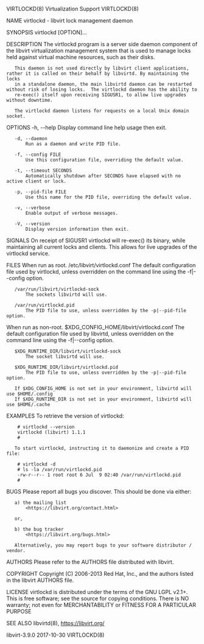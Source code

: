 VIRTLOCKD(8)                                                  Virtualization Support                                                  VIRTLOCKD(8)

NAME
       virtlockd - libvirt lock management daemon

SYNOPSIS
       virtlockd [OPTION]...

DESCRIPTION
       The virtlockd program is a server side daemon component of the libvirt virtualization management system that is used to manage locks held
       against virtual machine resources, such as their disks.

       This daemon is not used directly by libvirt client applications, rather it is called on their behalf by libvirtd. By maintaining the locks
       in a standalone daemon, the main libvirtd daemon can be restarted without risk of losing locks.  The virtlockd daemon has the ability to
       re-exec() itself upon receiving SIGUSR1, to allow live upgrades without downtime.

       The virtlockd daemon listens for requests on a local Unix domain socket.

OPTIONS
       -h, --help
           Display command line help usage then exit.

       -d, --daemon
           Run as a daemon and write PID file.

       -f, --config FILE
           Use this configuration file, overriding the default value.

       -t, --timeout SECONDS
           Automatically shutdown after SECONDS have elapsed with no active client or lock.

       -p, --pid-file FILE
           Use this name for the PID file, overriding the default value.

       -v, --verbose
           Enable output of verbose messages.

       -V, --version
           Display version information then exit.

SIGNALS
       On receipt of SIGUSR1 virtlockd will re-exec() its binary, while maintaining all current locks and clients. This allows for live upgrades
       of the virtlockd service.

FILES
   When run as root.
       /etc/libvirt/virtlockd.conf
           The default configuration file used by virtlockd, unless overridden on the command line using the -f|--config option.

       /var/run/libvirt/virtlockd-sock
           The sockets libvirtd will use.

       /var/run/virtlockd.pid
           The PID file to use, unless overridden by the -p|--pid-file option.

   When run as non-root.
       $XDG_CONFIG_HOME/libvirt/virtlockd.conf
           The default configuration file used by libvirtd, unless overridden on the command line using the -f|--config option.

       $XDG_RUNTIME_DIR/libvirt/virtlockd-sock
           The socket libvirtd will use.

       $XDG_RUNTIME_DIR/libvirt/virtlockd.pid
           The PID file to use, unless overridden by the -p|--pid-file option.

       If $XDG_CONFIG_HOME is not set in your environment, libvirtd will use $HOME/.config
       If $XDG_RUNTIME_DIR is not set in your environment, libvirtd will use $HOME/.cache

EXAMPLES
       To retrieve the version of virtlockd:

        # virtlockd --version
        virtlockd (libvirt) 1.1.1
        #

       To start virtlockd, instructing it to daemonize and create a PID file:

        # virtlockd -d
        # ls -la /var/run/virtlockd.pid
        -rw-r--r-- 1 root root 6 Jul  9 02:40 /var/run/virtlockd.pid
        #

BUGS
       Please report all bugs you discover.  This should be done via either:

       a) the mailing list
           <https://libvirt.org/contact.html>

       or,

       b) the bug tracker
           <https://libvirt.org/bugs.html>

       Alternatively, you may report bugs to your software distributor / vendor.

AUTHORS
       Please refer to the AUTHORS file distributed with libvirt.

COPYRIGHT
       Copyright (C) 2006-2013 Red Hat, Inc., and the authors listed in the libvirt AUTHORS file.

LICENSE
       virtlockd is distributed under the terms of the GNU LGPL v2.1+.  This is free software; see the source for copying conditions. There is NO
       warranty; not even for MERCHANTABILITY or FITNESS FOR A PARTICULAR PURPOSE

SEE ALSO
       libvirtd(8),  <https://libvirt.org/>

libvirt-3.9.0                                                       2017-10-30                                                        VIRTLOCKD(8)
